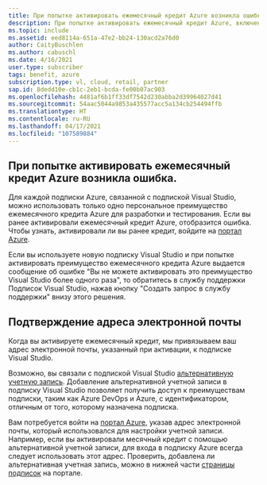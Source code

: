 ```yaml
---
title: При попытке активировать ежемесячный кредит Azure возникла ошибка
description: При попытке активировать ежемесячный кредит Azure, включенный в мою подписку Visual Studio, возникла ошибка.
ms.topic: include
ms.assetid: eed8114a-651a-47e2-bb24-130acd2a76d0
author: CaityBuschlen
ms.author: cabuschl
ms.date: 4/16/2021
user.type: subscriber
tags: benefit, azure
subscription.type: vl, cloud, retail, partner
sap.id: 8dedd10e-cb1c-2eb1-bcda-fe00b07ac903
ms.openlocfilehash: 4481af6b1ff33df7542d230abba2d39964027d41
ms.sourcegitcommit: 54aac5044a9853a435577acc5a134cb254494ffb
ms.translationtype: HT
ms.contentlocale: ru-RU
ms.lasthandoff: 04/17/2021
ms.locfileid: "107589884"
---
```

## <a name="im-getting-an-error-while-trying-to-activate-my-azure-monthly-credit"></a>При попытке активировать ежемесячный кредит Azure возникла ошибка.

Для каждой подписки Azure, связанной с подпиской Visual Studio, можно использовать только одно персональное преимущество ежемесячного кредита Azure для разработки и тестирования. Если вы ранее активировали ежемесячный кредит Azure, отобразится ошибка. Чтобы узнать, активировали ли вы ранее кредит, войдите на [портал Azure](https://portal.azure.com/). 

Если вы используете новую подписку Visual Studio и при попытке активировать преимущество ежемесячного кредита Azure выдается сообщение об ошибке "Вы не можете активировать это преимущество Visual Studio более одного раза", то обратитесь в службу поддержки Подписок Visual Studio, нажав кнопку "Создать запрос в службу поддержки" внизу этого решения. 

## <a name="verify-your-email"></a>Подтверждение адреса электронной почты 

Когда вы активируете ежемесячный кредит, мы привязываем ваш адрес электронной почты, указанный при активации, к подписке Visual Studio.  

Возможно, вы связали с подпиской Visual Studio [альтернативную учетную запись](https://docs.microsoft.com/visualstudio/subscriptions/vs-alternate-identity). Добавление альтернативной учетной записи в подписку Visual Studio позволяет получить доступ к преимуществам подписки, таким как Azure DevOps и Azure, с идентификатором, отличным от того, которому назначена подписка.  

Вам потребуется войти на [портал Azure](https://portal.azure.com/), указав адрес электронной почты, который использовался для настройки учетной записи. Например, если вы активировали месячный кредит с помощью альтернативной учетной записи, для входа в подписку Azure всегда следует использовать этот адрес. Проверить, добавлена ли альтернативная учетная запись, можно в нижней части [страницы подписок](https://my.visualstudio.com/subscriptions) на портале.
